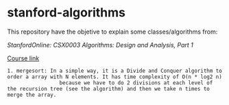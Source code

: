 # stanford-algorithms

This repository have the objetive to explain some classes/algorithms from: 

_StanfordOnline: CSX0003 Algorithms: Design and Analysis, Part 1_

[Course link](https://www.edx.org/course/algorithms-design-and-analysis)

	1. mergesort: In a simple way, it is a Divide and Conquer algorithm to order a array with N elements. It has time complexity of O(n * log2 n)
                     because we have to do 2 divisions at each level of the recursion tree (see the algorithm) and then we take n times to merge the array.

